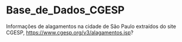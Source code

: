# Base_de_Dados_CGESP
Informações de alagamentos na cidade de São Paulo extraídos do site CGESP, https://www.cgesp.org/v3/alagamentos.jsp?
